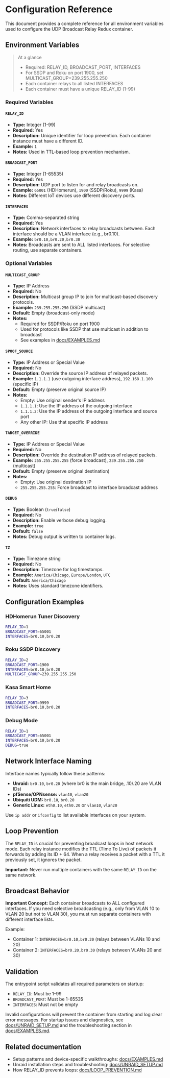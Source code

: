 # Configuration Reference

This document provides a complete reference for all environment variables used to configure the UDP Broadcast Relay Redux container.

## Environment Variables

> At a glance
> - Required: RELAY_ID, BROADCAST_PORT, INTERFACES
> - For SSDP and Roku on port 1900, set MULTICAST_GROUP=239.255.255.250
> - Each container relays to all listed INTERFACES
> - Each container must have a unique RELAY_ID (1-99)

### Required Variables

#### `RELAY_ID`
- **Type:** Integer (1-99)
- **Required:** Yes
- **Description:** Unique identifier for loop prevention. Each container instance must have a different ID.
- **Example:** `1`
- **Notes:** Used in TTL-based loop prevention mechanism.

#### `BROADCAST_PORT`
- **Type:** Integer (1-65535)
- **Required:** Yes
- **Description:** UDP port to listen for and relay broadcasts on.
- **Example:** `65001` (HDHomerun), `1900` (SSDP/Roku), `9999` (Kasa)
- **Notes:** Different IoT devices use different discovery ports.

#### `INTERFACES`
- **Type:** Comma-separated string
- **Required:** Yes
- **Description:** Network interfaces to relay broadcasts between. Each interface should be a VLAN interface (e.g., br0.10).
- **Example:** `br0.10,br0.20,br0.30`
- **Notes:** Broadcasts are sent to ALL listed interfaces. For selective routing, use separate containers.

### Optional Variables

#### `MULTICAST_GROUP`
- **Type:** IP Address
- **Required:** No
- **Description:** Multicast group IP to join for multicast-based discovery protocols.
- **Example:** `239.255.255.250` (SSDP multicast)
- **Default:** Empty (broadcast-only mode)
- **Notes:**
  - Required for SSDP/Roku on port 1900
  - Used for protocols like SSDP that use multicast in addition to broadcast
  - See examples in [docs/EXAMPLES.md](docs/EXAMPLES.md)

#### `SPOOF_SOURCE`
- **Type:** IP Address or Special Value
- **Required:** No
- **Description:** Override the source IP address of relayed packets.
- **Example:** `1.1.1.1` (use outgoing interface address), `192.168.1.100` (specific IP)
- **Default:** Empty (preserve original source IP)
- **Notes:**
  - Empty: Use original sender's IP address
  - `1.1.1.1`: Use the IP address of the outgoing interface
  - `1.1.1.2`: Use the IP address of the outgoing interface and source port
  - Any other IP: Use that specific IP address

#### `TARGET_OVERRIDE`
- **Type:** IP Address or Special Value
- **Required:** No
- **Description:** Override the destination IP address of relayed packets.
- **Example:** `255.255.255.255` (force broadcast), `239.255.255.250` (multicast)
- **Default:** Empty (preserve original destination)
- **Notes:**
  - Empty: Use original destination IP
  - `255.255.255.255`: Force broadcast to interface broadcast address

#### `DEBUG`
- **Type:** Boolean (`true`/`false`)
- **Required:** No
- **Description:** Enable verbose debug logging.
- **Example:** `true`
- **Default:** `false`
- **Notes:** Debug output is written to container logs.

#### `TZ`
- **Type:** Timezone string
- **Required:** No
- **Description:** Timezone for log timestamps.
- **Example:** `America/Chicago`, `Europe/London`, `UTC`
- **Default:** `America/Chicago`
- **Notes:** Uses standard timezone identifiers.

## Configuration Examples

### HDHomerun Tuner Discovery
```bash
RELAY_ID=1
BROADCAST_PORT=65001
INTERFACES=br0.10,br0.20
```

### Roku SSDP Discovery
```bash
RELAY_ID=2
BROADCAST_PORT=1900
INTERFACES=br0.10,br0.20
MULTICAST_GROUP=239.255.255.250
```

### Kasa Smart Home
```bash
RELAY_ID=3
BROADCAST_PORT=9999
INTERFACES=br0.10,br0.20
```

### Debug Mode
```bash
RELAY_ID=1
BROADCAST_PORT=65001
INTERFACES=br0.10,br0.20
DEBUG=true
```

## Network Interface Naming

Interface names typically follow these patterns:
- **Unraid:** `br0.10`, `br0.20` (where br0 is the main bridge, .10/.20 are VLAN IDs)
- **pfSense/OPNsense:** `vlan10`, `vlan20`
- **Ubiquiti UDM:** `br0.10`, `br0.20`
- **Generic Linux:** `eth0.10`, `eth0.20` or `vlan10`, `vlan20`

Use `ip addr` or `ifconfig` to list available interfaces on your system.

## Loop Prevention

The `RELAY_ID` is crucial for preventing broadcast loops in host network mode. Each relay instance modifies the TTL (Time To Live) of packets it forwards by adding its ID + 64. When a relay receives a packet with a TTL it previously set, it ignores the packet.

**Important:** Never run multiple containers with the same `RELAY_ID` on the same network.

## Broadcast Behavior

**Important Concept:** Each container broadcasts to ALL configured interfaces. If you need selective broadcasting (e.g., only from VLAN 10 to VLAN 20 but not to VLAN 30), you must run separate containers with different interface lists.

Example:
- Container 1: `INTERFACES=br0.10,br0.20` (relays between VLANs 10 and 20)
- Container 2: `INTERFACES=br0.20,br0.30` (relays between VLANs 20 and 30)

## Validation

The entrypoint script validates all required parameters on startup:
- `RELAY_ID`: Must be 1-99
- `BROADCAST_PORT`: Must be 1-65535
- `INTERFACES`: Must not be empty

Invalid configurations will prevent the container from starting and log clear error messages. For startup issues and diagnostics, see [docs/UNRAID_SETUP.md](docs/UNRAID_SETUP.md) and the troubleshooting section in [docs/EXAMPLES.md](docs/EXAMPLES.md).

## Related documentation

- Setup patterns and device-specific walkthroughs: [docs/EXAMPLES.md](docs/EXAMPLES.md)
- Unraid installation steps and troubleshooting: [docs/UNRAID_SETUP.md](docs/UNRAID_SETUP.md)
- How RELAY_ID prevents loops: [docs/LOOP_PREVENTION.md](docs/LOOP_PREVENTION.md)